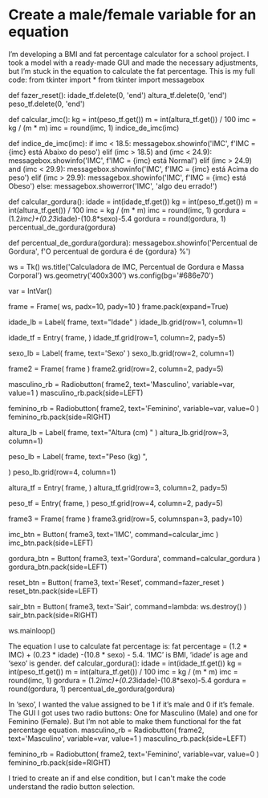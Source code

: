 
# Create a male/female variable for an equation

I’m developing a BMI and fat percentage calculator for a school project. I took a model with a ready-made GUI and made the necessary adjustments, but I’m stuck in the equation to calculate the fat percentage.
This is my full code:
from tkinter import *
from tkinter import messagebox


def fazer_reset():
    idade_tf.delete(0, 'end')
    altura_tf.delete(0, 'end')
    peso_tf.delete(0, 'end')


def calcular_imc():
    kg = int(peso_tf.get())
    m = int(altura_tf.get()) / 100
    imc = kg / (m * m)
    imc = round(imc, 1)
    indice_de_imc(imc)


def indice_de_imc(imc):
    if imc < 18.5:
        messagebox.showinfo('IMC', f'IMC = {imc} está Abaixo do peso')
    elif (imc > 18.5) and (imc < 24.9):
        messagebox.showinfo('IMC', f'IMC = {imc} está Normal')
    elif (imc > 24.9) and (imc < 29.9):
        messagebox.showinfo('IMC', f'IMC = {imc} está Acima do peso')
    elif (imc > 29.9):
        messagebox.showinfo('IMC', f'IMC = {imc} está Obeso')
    else:
        messagebox.showerror('IMC', 'algo deu errado!')


def calcular_gordura():
    idade = int(idade_tf.get())
    kg = int(peso_tf.get())
    m = int(altura_tf.get()) / 100
    imc = kg / (m * m)
    imc = round(imc, 1)
    gordura = (1.2*imc)+(0.23*idade)-(10.8*sexo)-5.4
    gordura = round(gordura, 1)
    percentual_de_gordura(gordura)

def percentual_de_gordura(gordura):
    messagebox.showinfo('Percentual de Gordura', f'O percentual de gordura é de {gordura} %')


ws = Tk()
ws.title('Calculadora de IMC, Percentual de Gordura e Massa Corporal')
ws.geometry('400x300')
ws.config(bg='#686e70')

var = IntVar()

frame = Frame(
    ws,
    padx=10,
    pady=10
)
frame.pack(expand=True)

idade_lb = Label(
    frame,
    text="Idade"
)
idade_lb.grid(row=1, column=1)

idade_tf = Entry(
    frame,
)
idade_tf.grid(row=1, column=2, pady=5)

sexo_lb = Label(
    frame,
    text='Sexo'
)
sexo_lb.grid(row=2, column=1)

frame2 = Frame(
    frame
)
frame2.grid(row=2, column=2, pady=5)

masculino_rb = Radiobutton(
    frame2,
    text='Masculino',
    variable=var,
    value=1
)
masculino_rb.pack(side=LEFT)

feminino_rb = Radiobutton(
    frame2,
    text='Feminino',
    variable=var,
    value=0
)
feminino_rb.pack(side=RIGHT)

altura_lb = Label(
    frame,
    text="Altura (cm)  "
)
altura_lb.grid(row=3, column=1)

peso_lb = Label(
    frame,
    text="Peso (kg)  ",

)
peso_lb.grid(row=4, column=1)

altura_tf = Entry(
    frame,
)
altura_tf.grid(row=3, column=2, pady=5)

peso_tf = Entry(
    frame,
)
peso_tf.grid(row=4, column=2, pady=5)

frame3 = Frame(
    frame
)
frame3.grid(row=5, columnspan=3, pady=10)

imc_btn = Button(
    frame3,
    text='IMC',
    command=calcular_imc
)
imc_btn.pack(side=LEFT)

gordura_btn = Button(
    frame3,
    text='Gordura',
    command=calcular_gordura
)
gordura_btn.pack(side=LEFT)

reset_btn = Button(
    frame3,
    text='Reset',
    command=fazer_reset
)
reset_btn.pack(side=LEFT)

sair_btn = Button(
    frame3,
    text='Sair',
    command=lambda: ws.destroy()
)
sair_btn.pack(side=RIGHT)

ws.mainloop()

The equation I use to calculate fat percentage is: fat percentage = (1.2 * IMC) + (0.23 * idade) -(10.8 * sexo) - 5.4. ‘IMC’ is BMI, ‘idade’ is age and ‘sexo’ is gender.
def calcular_gordura():
    idade = int(idade_tf.get())
    kg = int(peso_tf.get())
    m = int(altura_tf.get()) / 100
    imc = kg / (m * m)
    imc = round(imc, 1)
    gordura = (1.2*imc)+(0.23*idade)-(10.8*sexo)-5.4
    gordura = round(gordura, 1)
    percentual_de_gordura(gordura)

In ‘sexo’, I wanted the value assigned to be 1 if it’s male and 0 if it’s female.
The GUI I got uses two radio buttons: One for Masculino (Male) and one for Feminino (Female). But I’m not able to make them functional for the fat percentage equation.
masculino_rb = Radiobutton(
    frame2,
    text='Masculino',
    variable=var,
    value=1
)
masculino_rb.pack(side=LEFT)

feminino_rb = Radiobutton(
    frame2,
    text='Feminino',
    variable=var,
    value=0
)
feminino_rb.pack(side=RIGHT)

I tried to create an if and else condition, but I can't make the code understand the radio button selection.

        